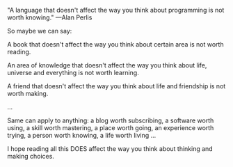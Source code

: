 "A language that doesn't affect the way you think about programming is not worth knowing." —Alan Perlis

So maybe we can say:

A book that doesn't affect the way you think about certain area is not worth reading.

An area of knowledge that doesn't affect the way you think about life, universe and everything is not worth learning.

A friend that doesn't affect the way you think about life and friendship is not worth making.

...

Same can apply to anything: a blog worth subscribing, a software worth using, a skill worth mastering, a place worth going, an experience worth trying, a person worth knowing, a life worth living ...

I hope reading all this DOES affect the way you think about thinking and making choices.
